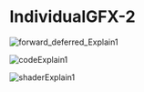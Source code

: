 # IndividualGFX-2

![forward_deferred_Explain1](https://user-images.githubusercontent.com/64446905/228612767-00a130f0-28b2-474a-94ad-f8b130eb7370.png)

![codeExplain1](https://user-images.githubusercontent.com/64446905/228612822-dc6f1b04-7d6a-4e8e-b050-884c2832d8b3.png)

![shaderExplain1](https://user-images.githubusercontent.com/64446905/228612846-0cc9927b-7cb2-4a1f-b652-06df99acc0cf.png)
